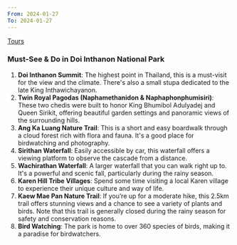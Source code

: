 ```yaml
---
From: 2024-01-27
To: 2024-01-27
---
```

[Tours](https://mychiangmaitour.com/trekking/)
### Must-See & Do in Doi Inthanon National Park

1. **Doi Inthanon Summit**: The highest point in Thailand, this is a must-visit for the view and the climate. There's also a small stupa dedicated to the late King Inthawichayanon.
2. **Twin Royal Pagodas (Naphamethanidon & Naphaphonphumisiri)**: These two chedis were built to honor King Bhumibol Adulyadej and Queen Sirikit, offering beautiful garden settings and panoramic views of the surrounding hills.
3. **Ang Ka Luang Nature Trail**: This is a short and easy boardwalk through a cloud forest rich with flora and fauna. It's a good place for birdwatching and photography.
4. **Sirithan Waterfall**: Easily accessible by car, this waterfall offers a viewing platform to observe the cascade from a distance.
5. **Wachirathan Waterfall**: A larger waterfall that you can walk right up to. It's a powerful and scenic fall, particularly during the rainy season.
6. **Karen Hill Tribe Villages**: Spend some time visiting a local Karen village to experience their unique culture and way of life.
7. **Kaew Mae Pan Nature Trail**: If you’re up for a moderate hike, this 2.5km trail offers stunning views and a chance to see a variety of plants and birds. Note that this trail is generally closed during the rainy season for safety and conservation reasons.
8. **Bird Watching**: The park is home to over 360 species of birds, making it a paradise for birdwatchers.
